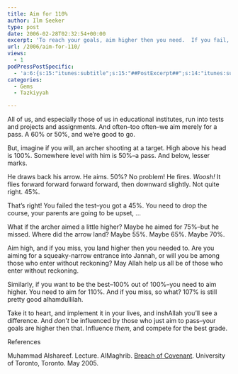 ```yaml
---
title: Aim for 110%
author: Ilm Seeker
type: post
date: 2006-02-28T02:32:54+00:00
excerpt: 'To reach your goals, aim higher then you need.  If you fail, you still succeed beyond your requirements.  Aim for 110% in all things.  An archer metaphor.'
url: /2006/aim-for-110/
views:
  - 1
podPressPostSpecific:
  - 'a:6:{s:15:"itunes:subtitle";s:15:"##PostExcerpt##";s:14:"itunes:summary";s:15:"##PostExcerpt##";s:15:"itunes:keywords";s:17:"##WordPressCats##";s:13:"itunes:author";s:10:"##Global##";s:15:"itunes:explicit";s:2:"No";s:12:"itunes:block";s:2:"No";}'
categories:
  - Gems
  - Tazkiyyah

---
```

All of us, and especially those of us in educational institutes, run into tests and projects and assignments. And often&#8211;too often&#8211;we aim merely for a pass. A 60% or 50%, and we&#8217;re good to go.

But, imagine if you will, an archer shooting at a target. High above his head is 100%. Somewhere level with him is 50%&#8211;a pass. And below, lesser marks.

He draws back his arrow. He aims. 50%? No problem! He fires. _Woosh!_ It flies forward forward forward forward, then downward slightly. Not quite right. 45%.

That&#8217;s right! You failed the test&#8211;you got a 45%. You need to drop the course, your parents are going to be upset, &#8230;

What if the archer aimed a little higher? Maybe he aimed for 75%&#8211;but he missed. Where did the arrow land? Maybe 55%. Maybe 65%. Maybe 70%.

Aim high, and if you miss, you land higher then you needed to. Are you aiming for a squeaky-narrow entrance into Jannah, or will you be among those who enter without reckoning? May Allah help us all be of those who enter without reckoning.

Similarly, if you want to be the best&#8211;100% out of 100%&#8211;you need to aim higher. You need to aim for 110%. And if you miss, so what? 107% is still pretty good alhamdullilah.

Take it to heart, and implement it in your lives, and inshAllah you&#8217;ll see a difference. And _don&#8217;t_ be influenced by those who just aim to pass&#8211;your goals are higher then that. Influence _them_, and compete for the best grade.

<div id="referencesTitle">
  References
</div>

<p class="reference">
  Muhammad Alshareef. Lecture. AlMaghrib. <a href="/breach-of-covenant/">Breach of Covenant</a>. University of Toronto, Toronto. May 2005.
</p>